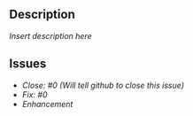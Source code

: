 ## Description

_Insert description here_

## Issues

- _Close: #0 (Will tell github to close this issue)_
- _Fix: #0_
- _Enhancement_